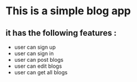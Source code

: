 # This is a simple blog app 

## it has the following features : 

- user can sign up
- user can sign in
- user can post blogs
- user can edit blogs
- user can get all blogs 
